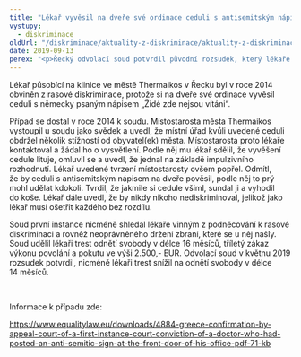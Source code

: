 ```yaml
---
title: "Lékař vyvěsil na dveře své ordinace ceduli s antisemitským nápisem, podle řeckého soudu tím inicioval rasovou diskriminaci"
vystupy:
  - diskriminace
oldUrl: "/diskriminace/aktuality-z-diskriminace/aktuality-z-diskriminace-2019/lekar-vyvesil-na-dvere-sve-ordinace-ceduli-s-antisemitskym-napisem-podle-reckeho-soudu-ti/"
date: 2019-09-13
perex: "<p>Řecký odvolací soud potvrdil původní rozsudek, který lékaře odsoudil k 14 měsícům odnětí svobody a uložil mu pokutu ve výši 2.500,- EUR.</p>"
---
```


<!-- imported from the old website -->

<p>Lékař působící na klinice ve městě Thermaikos v Řecku byl v roce 2014 obviněn z rasové diskriminace, protože si na dveře své ordinace vyvěsil ceduli s německy psaným nápisem „Židé zde nejsou vítáni“. </p> <p>Případ se dostal v roce 2014 k soudu. Místostarosta města Thermaikos vystoupil u soudu jako svědek a uvedl, že místní úřad kvůli uvedené ceduli obdržel několik stížností od obyvatel(ek) města. Místostarosta proto lékaře kontaktoval a žádal ho o vysvětlení. Podle něj mu lékař sdělil, že vyvěšení cedule lituje, omluvil se a uvedl, že jednal na základě impulzivního rozhodnutí. Lékař uvedené tvrzení místostarosty ovšem popřel. Odmítl, že by ceduli s antisemitským nápisem na dveře pověsil, podle něj to prý mohl udělat kdokoli. Tvrdil, že jakmile si cedule všiml, sundal ji a vyhodil do koše. Lékař dále uvedl, že by nikdy nikoho nediskriminoval, jelikož jako lékař musí ošetřit každého bez rozdílu. </p> <p>Soud první instance nicméně shledal lékaře vinným z podněcování k rasové diskriminaci a rovněž neoprávněného držení zbraní, které se u něj našly. Soud udělil lékaři trest odnětí svobody v délce 16 měsíců, tříletý zákaz výkonu povolání a pokutu ve výši 2.500,- EUR. Odvolací soud v květnu 2019 rozsudek potvrdil, nicméně lékaři trest snížil na odnětí svobody v délce 14 měsíců.</p> <p> </p> <p>Informace k případu zde:</p> <a href="https://www.equalitylaw.eu/downloads/4884-greece-confirmation-by-appeal-court-of-a-first-instance-court-conviction-of-a-doctor-who-had-posted-an-anti-semitic-sign-at-the-front-door-of-his-office-pdf-71-kb" target="_blank">https://www.equalitylaw.eu/downloads/4884-greece-confirmation-by-appeal-court-of-a-first-instance-court-conviction-of-a-doctor-who-had-posted-an-anti-semitic-sign-at-the-front-door-of-his-office-pdf-71-kb</a>
